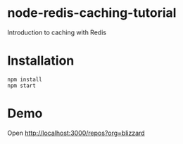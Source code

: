 # node-redis-caching-tutorial
Introduction to caching with Redis

# Installation
```
npm install
npm start
```

# Demo
Open [http://localhost:3000/repos?org=blizzard](http://localhost:3000/repos?org=blizzard)
